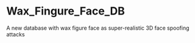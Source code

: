 # Wax_Fingure_Face_DB
A new database with wax figure face as super-realistic 3D face spoofing attacks
